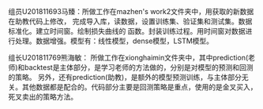 组员U201811693马臻：所做工作在mazhen's work2文件夹中，用获取的新数据在助教代码上修改，
完成导入库，读数据，设置训练集、验证集和测试集。数据标准化。建立时间窗。绘制损失曲线的
函数。封装训练过程。用时间窗对数据进行处理。数据增强。模型有：线性模型，dense模型，LSTM模型。


组长U201811769熊海敏： 所做工作在xionghaimin文件夹中，其中prediction(老师)和backtest是主体部分，是学习老师的方法做的，分别是对模型的预测和回测的策略。
另外，还有prediction(助教)，是额外的模型预测训练，与主体部分无关。其他数据都是配合的。代码部分主要是回测策略是重点，使用的是金叉买入，死叉卖出的策略方法。

